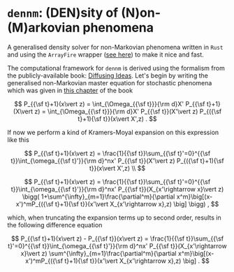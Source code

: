 # `dennm`: (DEN)sity of (N)on-(M)arkovian phenomena

A generalised density solver for non-Markovian phenomena written in `Rust` and using the `ArrayFire` wrapper ([see here](https://github.com/arrayfire/arrayfire-rust)) to make it nice and fast.

The computational framework for `dennm` is derived using the formalism from the publicly-available book: [Diffusing Ideas](https://umbralcalc.github.io/diffusing-ideas/). Let's begin by writing the generalised non-Markovian master equation for stochastic phenomena which was given in [this chapter](https://umbralcalc.github.io/diffusing-ideas/empirical_probabilistic_reweighting/chapter.pdf) of the book

$$
P_{{\sf t}+1}(x\vert z) = \int_{\Omega_{{\sf t}}}{\rm d}X' P_{{\sf t}+1}(X\vert z) = \int_{\Omega_{{\sf t}}}{\rm d}X' P_{{\sf t}}(X'\vert z) P_{({\sf t}+1){\sf t}}(x\vert X',z) .
$$

If now we perform a kind of Kramers-Moyal expansion on this expression like this

$$
P_{{\sf t}+1}(x\vert z) = \frac{1}{{\sf t}}\sum_{{\sf t}'=0}^{{\sf t}}\int_{\omega_{{\sf t}'}}{\rm d}^nx' P_{{\sf t}}(X'\vert z) P_{({\sf t}+1){\sf t}}(x\vert X',z) \\
$$

$$
P_{{\sf t}+1}(x\vert z) = \frac{1}{{\sf t}}\sum_{{\sf t}'=0}^{{\sf t}}\int_{\omega_{{\sf t}'}}{\rm d}^nx' P_{{\sf t}}(X_{x'\rightarrow x}\vert z) \bigg( 1+\sum^{\infty}_{m=1}\frac{\partial^m}{\partial x^m}\big[(x-x')^mP_{({\sf t}+1){\sf t}}(x'\vert X_{x'\rightarrow x},z) \big] \bigg) ,
$$

which, when truncating the expansion terms up to second order, results in the following difference equation

$$
P_{{\sf t}+1}(x\vert z) - P_{{\sf t}}(x\vert z) = \frac{1}{{\sf t}}\sum_{{\sf t}'=0}^{{\sf t}}\int_{\omega_{{\sf t}'}}{\rm d}^nx' P_{{\sf t}}(X_{x'\rightarrow x}\vert z) \sum^{\infty}_{m=1}\frac{\partial^m}{\partial x^m}\big[(x-x')^mP_{({\sf t}+1){\sf t}}(x'\vert X_{x'\rightarrow x},z) \big] .
$$